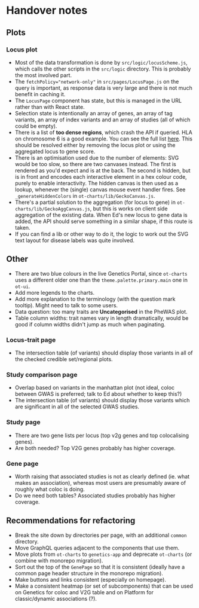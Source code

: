 # Handover notes

## Plots

### Locus plot

- Most of the data transformation is done by `src/logic/locusScheme.js`, which calls the other scripts in the `src/logic` directory. This is probably the most involved part.
- The `fetchPolicy="network-only"` in `src/pages/LocusPage.js` on the query is important, as response data is very large and there is not much benefit in caching it.
- The `LocusPage` component has state, but this is managed in the URL rather than with React state.
- Selection state is intentionally an array of genes, an array of tag variants, an array of index variants and an array of studies (all of which could be empty).
- There is a list of **too dense regions**, which crash the API if queried. HLA on chromosome 6 is a good example. You can see the full list [here](https://github.com/opentargets/genetics-api/blob/master/resources/dense_regions.tsv). This should be resolved either by removing the locus plot or using the aggregated locus to gene score.
- There is an optimisation used due to the number of elements: SVG would be too slow, so there are two canvases instead. The first is rendered as you'd expect and is at the back. The second is hidden, but is in front and encodes each interactive element in a hex colour code, purely to enable interactivity. The hidden canvas is then used as a lookup, whenever the (single) canvas mouse event handler fires. See `_generateHiddenColors` in `ot-charts/lib/GeckoCanvas.js`.
- There's a partial solution to the aggregation (for locus to gene) in `ot-charts/lib/GeckoAggCanvas.js`, but this is works on client side aggregation of the existing data. When Ed's new locus to gene data is added, the API should serve something in a similar shape, if this route is taken.
- If you can find a lib or other way to do it, the logic to work out the SVG text layout for disease labels was quite involved.

## Other

- There are two blue colours in the live Genetics Portal, since `ot-charts` uses a different older one than the `theme.palette.primary.main` one in `ot-ui`.
- Add more legends to the charts.
- Add more explanation to the terminology (with the question mark tooltip). Might need to talk to some users.
- Data question: too many traits are **Uncategorised** in the PheWAS plot.
- Table column widths: trait names vary in length dramatically, would be good if column widths didn't jump as much when paginating.

### Locus-trait page

- The intersection table (of variants) should display those variants in all of the checked credible set/regional plots.

### Study comparison page

- Overlap based on variants in the manhattan plot (not ideal, coloc between GWAS is preferred; talk to Ed about whether to keep this?)
- The intersection table (of variants) should display those variants which are significant in all of the selected GWAS studies.

### Study page

- There are two gene lists per locus (top v2g genes and top colocalising genes).
- Are both needed? Top V2G genes probably has higher coverage.

### Gene page

- Worth raising that associated studies is not as clearly defined (ie. what makes an association), whereas most users are presumably aware of roughly what coloc is doing.
- Do we need both tables? Associated studies probably has higher coverage.

## Recommendations for refactoring

- Break the site down by directories per page, with an additional `common` directory.
- Move GraphQL queries adjacent to the components that use them.
- Move plots from `ot-charts` to `genetics-app` and deprecate `ot-charts` (or combine with monorepo migration).
- Sort out the top of the `GenePage` so that it is consistent (ideally have a common page header structure in the monorepo migration).
- Make buttons and links consistent (especially on homepage).
- Make a consistent heatmap (or set of subcomponents) that can be used on Genetics for coloc and V2G table and on Platform for classic/dynamic associations (?).
